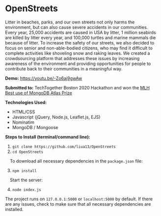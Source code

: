 # OpenStreets

Litter in beaches, parks, and our own streets not only harms the environment, but can also cause severe accidents in our communities. Every year, 25,000 accidents are caused in USA by litter, 1 million seabirds are killed by litter every year, and 100,000 turtles and marine mammals die because of litter. To increase the safety of our streets, we also decided to focus on senior and non-able-bodied citizens, who may find it difficult to complete activities like shoveling snow and raking leaves. We created a crowdsourcing platform that addresses these issues by increasing awareness of the environment and providing opportunities for people to contribute back to their communities in a meaningful way.

**Demo:** https://youtu.be/-Zo6aj9gwAw

**Submitted to:** TechTogether Boston 2020 Hackathon and won the [MLH Best use of MongoDB Atlas Prize](https://devpost.com/software/open-streets-9gr5pf)

**Technologies Used:**
- HTML/CSS
- Javascript (jQuery, Node.js, Leaflet.js, EJS)
- Nominatim
- MongoDB / Mongoose

**Steps to Install (terminal/command line):**
1. `git clone https://github.com/liua13/OpenStreets`
2. `cd OpenStreets`

&nbsp;&nbsp;&nbsp; To download all necessary dependencies in the `package.json` file:
  
3. `npm install` 

&nbsp;&nbsp;&nbsp; Start the server:
  
4. `node index.js`

The project runs on `127.0.0.1:5000` or `localhost:5000` by default. If there are any issues, check to make sure that all necessary dependencies are installed.
